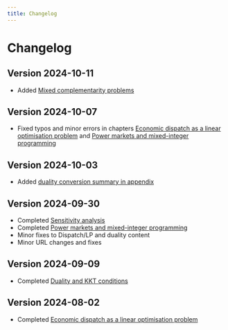 ```yaml
---
title: Changelog
---
```


# Changelog

## Version 2024-10-11

* Added [Mixed complementarity problems](advanced/mixed-complementarity.md)

## Version 2024-10-07

* Fixed typos and minor errors in chapters [Economic dispatch as a linear optimisation problem](basics/dispatch-lp.md) and [Power markets and mixed-integer programming](basics/markets-milp.md)

## Version 2024-10-03

* Added [duality conversion summary in appendix](appendix/duality-conversion.md)

## Version 2024-09-30

* Completed [Sensitivity analysis](basics/sensitivity-analysis.md)
* Completed [Power markets and mixed-integer programming](basics/markets-milp.md)
* Minor fixes to Dispatch/LP and duality content
* Minor URL changes and fixes

## Version 2024-09-09

* Completed [Duality and KKT conditions](basics/duality-kkts.md)

## Version 2024-08-02

* Completed [Economic dispatch as a linear optimisation problem](basics/dispatch-lp.md)
